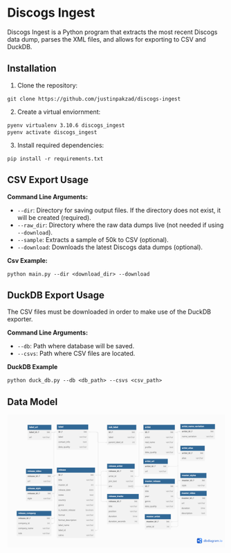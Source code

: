 # Discogs Ingest
Discogs Ingest is a Python program that extracts the most recent Discogs data dump, parses the XML files, and allows for exporting to CSV and DuckDB.

## Installation
1. Clone the repository:
```
git clone https://github.com/justinpakzad/discogs-ingest
```
2. Create a virtual enviornment:
```
pyenv virtualenv 3.10.6 discogs_ingest
pyenv activate discogs_ingest
```
3. Install required dependencies:
```cd discogs_ingest
pip install -r requirements.txt
```

## CSV Export Usage
**Command Line Arguments:**
- `--dir`: Directory for saving output files. If the directory does not exist, it will be created (required).  
- `--raw_dir`: Directory where the raw data dumps live (not needed if using `--download`).  
- `--sample`: Extracts a sample of 50k to CSV (optional).
- `--download`: Downloads the latest Discogs data dumps (optional).  


**Csv Example:**
```
python main.py --dir <download_dir> --download  
``` 
## DuckDB Export Usage
The CSV files must be downloaded in order to make use of the DuckDB exporter.  

**Command Line Arguments:** 
- `--db`: Path where database will be saved.
- `--csvs`: Path where CSV files are located.

**DuckDB Example**
```
python duck_db.py --db <db_path> --csvs <csv_path>
```  
## Data Model
![Description of the image](images/erd.png)

